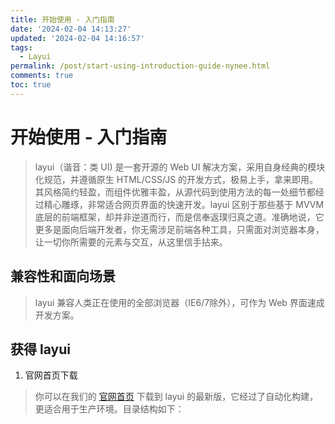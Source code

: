 ```yaml
---
title: 开始使用 - 入门指南
date: '2024-02-04 14:13:27'
updated: '2024-02-04 14:16:57'
tags:
  - Layui
permalink: /post/start-using-introduction-guide-nynee.html
comments: true
toc: true
---
```


# 开始使用 - 入门指南

> layui（谐音：类 UI) 是一套开源的 Web UI 解决方案，采用自身经典的模块化规范，并遵循原生 HTML/CSS/JS  的开发方式，极易上手，拿来即用。其风格简约轻盈，而组件优雅丰盈，从源代码到使用方法的每一处细节都经过精心雕琢，非常适合网页界面的快速开发。layui  区别于那些基于 MVVM  底层的前端框架，却并非逆道而行，而是信奉返璞归真之道。准确地说，它更多是面向后端开发者，你无需涉足前端各种工具，只需面对浏览器本身，让一切你所需要的元素与交互，从这里信手拈来。

## 兼容性和面向场景

> layui 兼容人类正在使用的全部浏览器（IE6/7除外），可作为 Web 界面速成开发方案。

## 获得 layui

1. 官网首页下载

> 你可以在我们的 [官网首页](http://layui.apixx.net/index.html) 下载到 layui 的最新版，它经过了自动化构建，更适合用于生产环境。目录结构如下：
